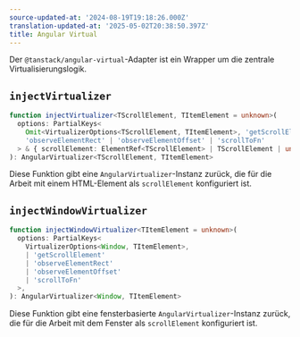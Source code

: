 ```yaml
---
source-updated-at: '2024-08-19T19:18:26.000Z'
translation-updated-at: '2025-05-02T20:38:50.397Z'
title: Angular Virtual
---
```

Der `@tanstack/angular-virtual`-Adapter ist ein Wrapper um die zentrale Virtualisierungslogik.

## `injectVirtualizer`

```ts
function injectVirtualizer<TScrollElement, TItemElement = unknown>(
  options: PartialKeys<
    Omit<VirtualizerOptions<TScrollElement, TItemElement>, 'getScrollElement'>,
    'observeElementRect' | 'observeElementOffset' | 'scrollToFn'
  > & { scrollElement: ElementRef<TScrollElement> | TScrollElement | undefined },
): AngularVirtualizer<TScrollElement, TItemElement>
```

Diese Funktion gibt eine `AngularVirtualizer`-Instanz zurück, die für die Arbeit mit einem HTML-Element als `scrollElement` konfiguriert ist.

## `injectWindowVirtualizer`

```ts
function injectWindowVirtualizer<TItemElement = unknown>(
  options: PartialKeys<
    VirtualizerOptions<Window, TItemElement>,
    | 'getScrollElement'
    | 'observeElementRect'
    | 'observeElementOffset'
    | 'scrollToFn'
  >,
): AngularVirtualizer<Window, TItemElement>
```

Diese Funktion gibt eine fensterbasierte `AngularVirtualizer`-Instanz zurück, die für die Arbeit mit dem Fenster als `scrollElement` konfiguriert ist.

